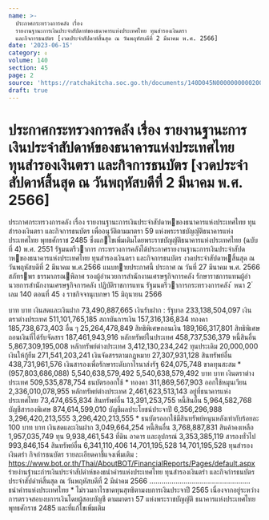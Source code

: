 ```yaml
---
name: >-
  ประกาศกระทรวงการคลัง เรื่อง
  รายงานฐานะการเงินประจำสัปดาห์ของธนาคารแห่งประเทศไทย ทุนสำรองเงินตรา
  และกิจการธนบัตร [งวดประจำสัปดาห์สิ้นสุด ณ วันพฤหัสบดีที่ 2 มีนาคม พ.ศ. 2566]
date: '2023-06-15'
category: ง
volume: 140
section: 45
page: 2
source: 'https://ratchakitcha.soc.go.th/documents/140D045N0000000000200.pdf'
draft: true
---
```


# ประกาศกระทรวงการคลัง เรื่อง รายงานฐานะการเงินประจำสัปดาห์ของธนาคารแห่งประเทศไทย ทุนสำรองเงินตรา และกิจการธนบัตร [งวดประจำสัปดาห์สิ้นสุด ณ วันพฤหัสบดีที่ 2 มีนาคม พ.ศ. 2566]

ประกาศกระทรวงการคลัง เรื่อง รายงานฐานะการเงินประจําสัปดาหของธนาคารแห่งประเทศไทย ทุนสํารองเงินตรา และกิจการธนบัตร เพื่ออนุวัติตามมาตรา 59 แห่งพระราชบัญญัติธนาคารแห่งประเทศไทย พุทธศักราช 2485 ซึ่งแกไขเพิ่มเติมโดยพระราชบัญญัติธนาคารแห่งประเทศไทย (ฉบับที่ 4) พ.ศ. 2551 รัฐมนตรีวาการ กระทรวงการคลังได้ประกาศรายงานฐานะการเงินประจําสัปดาหของธนาคารแห่งประเทศไทย ทุนสํารองเงินตรา และกิจการธนบัตร งวดประจําสัปดาหสิ้นสุด ณ วันพฤหัสบดีที่ 2 มีนาคม พ.ศ.2566 แนบทายประกาศนี้ ประกาศ ณ วันที่ 27 มีนาคม พ.ศ. 2566 สภัทรพร ธรรมาภรณพิลาศ รองผู้อํานวยการสํานักงานเศรษฐกิจการคลัง รักษาราชการแทนผู้อํานวยการสํานักงานเศรษฐกิจการคลัง ปฏิบัติราชการแทน รัฐมนตรีวาการกระทรวงการคลัง ้ หนา 2 ่ เลม 140 ตอนที่ 45 ง ราชกิจจานุเบกษา 15 มิถุนายน 2566

บาท บาท เงินสดและเงินฝาก 73,490,887,665 เงินรับฝาก : รัฐบาล 233,138,504,097 เงินตราต่างประเทศ 511,101,765,185 สถาบันการเงิน 157,316,136,834 ทองคา 185,738,673,403 อื่น ๆ 25,264,478,849 สิทธิพิเศษถอนเงิน 189,166,317,801 สิทธิพิเศษถอนเงินที่ได้รับจัดสรร 187,461,943,916 หลักทรัพย์ในประเทศ 458,737,536,379 หนี้สินอื่น 5,867,309,195,008 หลักทรัพย์ต่างประเทศ 3,412,130,234,242 ทุนประเดิม 20,000,000 เงินให้กู้ยืม 271,541,203,241 เงินจัดสรรตามกฎหมาย 27,307,931,128 สินทรัพย์อื่น 438,731,961,576 เงินสารองเพื่อรักษาระดับกาไรนาส่งรัฐ 624,075,748 ขาดทุนสะสม * (957,803,686,088) 5,540,638,579,492 5,540,638,579,492 บาท บาท เงินตราต่างประเทศ 509,535,878,754 ธนบัตรออกใช้ * ทองคา 311,869,567,903 ออกใช้หมุนเวียน 2,336,010,078,955 หลักทรัพย์ต่างประเทศ 2,461,623,513,143 อยู่ที่ธนาคารแห่งประเทศไทย 73,474,655,834 สินทรัพย์อื่น 13,391,253,755 หนี้สินอื่น 5,964,582,768 บัญชีสารองพิเศษ 874,614,599,010 บัญชีผลประโยชน์ประจาปี 6,356,296,988 3,296,420,213,555 3,296,420,213,555 * ธนบัตรออกใช้มีสินทรัพย์หนุนหลังเท่ากับร้อยละ 100 บาท บาท เงินสดและเงินฝาก 3,049,664,254 หนี้สินอื่น 3,768,887,831 สินค้าคงเหลือ 1,957,035,749 ทุน 9,938,461,543 ที่ดิน อาคาร และอุปกรณ์ 3,353,385,119 สารองทั่วไป 993,846,154 สินทรัพย์อื่น 6,341,110,406 14,701,195,528 14,701,195,528 ทุนสํารองเงินตรํา กิจกํารธนบัตร รายละเอียดคาชี้แจงเพิ่มเติม : https://www.bot.or.th/Thai/AboutBOT/FinancialReports/Pages/default.aspx รํายงํานฐํานะกํารเงินประจําสัปดําห์ของธนําคํารแห่งประเทศไทย ทุนสํารองเงินตรํา และกิจกํารธนบัตร ประจําสัปดําห์สิ้นสุด ณ วันพฤหัสบดีที่ 2 มีนําคม 2566 .................................................. ธนําคํารแห่งประเทศไทย * ไม่รวมกาไรขาดทุนสุทธิตามงบการเงินประจาปี 2565 เนื่องจากอยู่ระหว่างการตรวจสอบงบการเงินโดยผู้สอบบัญชี ตามมาตรา 57 แห่งพระราชบัญญัติ ธนาคารแห่งประเทศไทย พุทธศักราช 2485 และที่แก้ไขเพิ่มเติม

